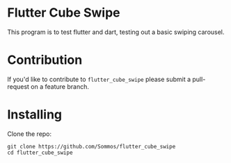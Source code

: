 # Flutter Cube Swipe

This program is to test flutter and dart, testing out a basic swiping carousel.

# Contribution 

If you'd like to contribute to `flutter_cube_swipe` please submit a pull-request on a feature branch.

# Installing

Clone the repo:

    git clone https://github.com/Sommos/flutter_cube_swipe
    cd flutter_cube_swipe